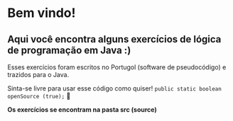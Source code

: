 # Bem vindo! #

## Aqui você encontra alguns exercícios de lógica de programação em Java :) ##

Esses exercícios foram escritos no Portugol (software de pseudocódigo) e trazidos para o Java.

Sinta-se livre para usar esse código como quiser! ```public static boolean openSource (true);``` :clap:

**Os exercícios se encontram na pasta src (source)**
